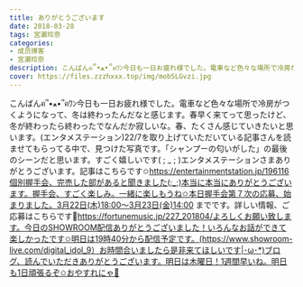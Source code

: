 ```yaml
---
title: ありがとうございます
date: 2018-03-28
tags: 宮瀬玲奈
categories: 
- 成员博客
- 宮瀬玲奈
description: こんばんฅ՞•ﻌ•՞ฅﾜﾝ今日も一日お疲れ様でした。電車など色々な場所で冷房がつくようになって、冬は終わったんだなと感じます。春早く来てって思ったけど、冬が終わったら終わったでなんだか寂しいな。春、たくさん...
cover: https://files.zzzhxxx.top/img/mob5LGvzi.jpg 
---
```


こんばんฅ՞•ﻌ•՞ฅﾜﾝ今日も一日お疲れ様でした。電車など色々な場所で冷房がつくようになって、冬は終わったんだなと感じます。春早く来てって思ったけど、冬が終わったら終わったでなんだか寂しいな。春、たくさん感じていきたいと思います。(エンタメステーション)22/7を取り上げていただいている記事さんを読ませてもらってる中で、見つけた写真です。「シャンプーの匂いがした」の最後のシーンだと思います。すごく嬉しいです( ; _ ; )エンタメステーションさまありがとうございます。記事はこちらです✩https://entertainmentstation.jp/196116個別握手会、完売した部があると聞きました(;_;)本当に本当にありがとうございます。握手会、すごく楽しみ。一緒に楽しもうね✩本日握手会第７次の応募、始まりました。3月22日(木)18:00～3月23日(金)14:00 までです。詳しい情報、ご応募はこちらです🌟https://fortunemusic.jp/227_201804/よろしくお願い致します。今日のSHOWROOM配信ありがとうございました！いろんなお話ができて楽しかったです✩明日は19時40分から配信予定です。(https://www.showroom-live.com/digital_idol_9）お時間合いましたら是非来てほしいです|･ω･*)ブログ、読んでいただきありがとうございます。明日は木曜日！1週間早いね。明日も1日頑張るぞ✩おやすれにゃ💓


